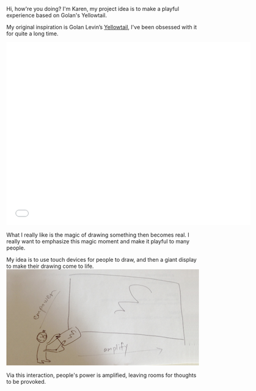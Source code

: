 Hi, how're you doing? I'm Karen, my project idea is to make a playful experience based on Golan's Yellowtail.

My original inspiration is Golan Levin’s <a href="http://www.flong.com/projects/yellowtail/">Yellowtail</a>, I've been obsessed with it for quite a long time.
<iframe src="//player.vimeo.com/video/661922?title=0&amp;byline=0&amp;portrait=0&amp;color=ffffff" width="640" height="480" frameborder="0" webkitallowfullscreen mozallowfullscreen allowfullscreen></iframe>

What I really like is the magic of drawing something then becomes real.
I really want to emphasize this magic moment and make it playful to many people.

My idea is to use touch devices for people to draw, and then a giant display to make their drawing come to life.
![Idea](../project_images/idea.jpg?raw=true "Idea")

Via this interaction, people's power is amplified, leaving rooms for thoughts to be provoked.
